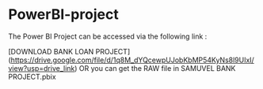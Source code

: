 # PowerBI-project

The Power BI Project can be accessed via the following link :

[DOWNLOAD BANK LOAN PROJECT] (https://drive.google.com/file/d/1q8M_dYQcewpUJobKbMP54KyNs8l9UIxI/view?usp=drive_link)
OR you can get the RAW file in SAMUVEL BANK PROJECT.pbix 
